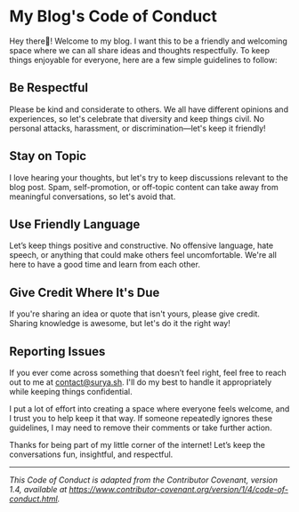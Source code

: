 My Blog's Code of Conduct
=========================

Hey there👋! Welcome to my blog. I want this to be a friendly and welcoming space where we can all share ideas and thoughts respectfully. To keep things enjoyable for everyone, here are a few simple guidelines to follow:

Be Respectful
-------------
Please be kind and considerate to others. We all have different opinions and experiences, so let's celebrate that diversity and keep things civil. No personal attacks, harassment, or discrimination—let's keep it friendly!

Stay on Topic
-------------
I love hearing your thoughts, but let's try to keep discussions relevant to the blog post. Spam, self-promotion, or off-topic content can take away from meaningful conversations, so let's avoid that.

Use Friendly Language
---------------------
Let’s keep things positive and constructive. No offensive language, hate speech, or anything that could make others feel uncomfortable. We're all here to have a good time and learn from each other.

Give Credit Where It's Due
--------------------------
If you're sharing an idea or quote that isn't yours, please give credit. Sharing knowledge is awesome, but let's do it the right way!

Reporting Issues
----------------
If you ever come across something that doesn’t feel right, feel free to reach out to me at contact@surya.sh. I'll do my best to handle it appropriately while keeping things confidential.

I put a lot of effort into creating a space where everyone feels welcome, and I trust you to help keep it that way. If someone repeatedly ignores these guidelines, I may need to remove their comments or take further action.

Thanks for being part of my little corner of the internet! Let’s keep the conversations fun, insightful, and respectful.

___

*This Code of Conduct is adapted from the Contributor Covenant, version 1.4, available at https://www.contributor-covenant.org/version/1/4/code-of-conduct.html.*

